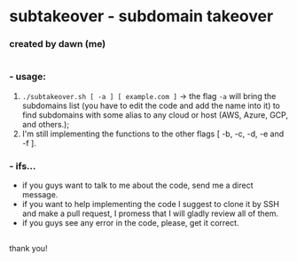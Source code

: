 # subtakeover - subdomain takeover
### created by dawn (me)
#
### - usage:

1. `./subtakeover.sh [ -a ] [ example.com ]`  ->  the flag `-a` will bring the subdomains list (you have to edit the code and add the name into it) to find subdomains with some alias to any cloud or host (AWS, Azure, GCP, and others.);
2. I'm still implementing the functions to the other flags [ -b, -c, -d, -e and -f ].

### - ifs...

- if you guys want to talk to me about the code, send me a direct message.
- if you want to help implementing the code I suggest to clone it by SSH and make a pull request, I promess that I will gladly review all of them.
- if you guys see any error in the code, please, get it correct.
##

thank you!
